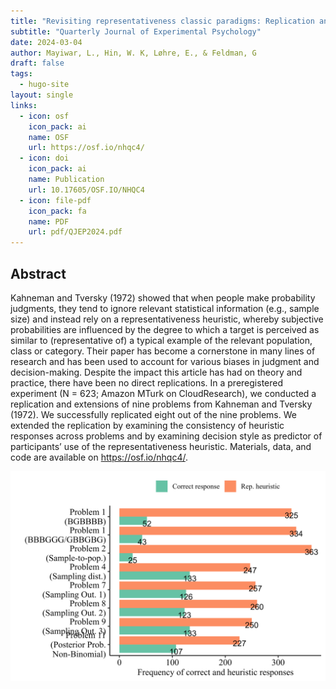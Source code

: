 ```yaml
---
title: "Revisiting representativeness classic paradigms: Replication and extensions of the problems reviewed in Kahneman and Tversky (1972)"
subtitle: "Quarterly Journal of Experimental Psychology"
date: 2024-03-04
author: Mayiwar, L., Hin, W. K, Løhre, E., & Feldman, G
draft: false
tags:
  - hugo-site
layout: single
links:
  - icon: osf
    icon_pack: ai
    name: OSF
    url: https://osf.io/nhqc4/
  - icon: doi
    icon_pack: ai
    name: Publication
    url: 10.17605/OSF.IO/NHQC4
  - icon: file-pdf
    icon_pack: fa
    name: PDF
    url: pdf/QJEP2024.pdf
---
```


## Abstract

Kahneman and Tversky (1972) showed that when people make probability judgments, they tend to ignore relevant statistical information (e.g., sample size) and instead rely on a representativeness heuristic, whereby subjective probabilities are influenced by the degree to which a target is perceived as similar to (representative of) a typical example of the relevant population, class or category. Their paper has become a cornerstone in many lines of research and has been used to account for various biases in judgment and decision-making. Despite the impact this article has had on theory and practice, there have been no direct replications. In a preregistered experiment (N = 623; Amazon MTurk on CloudResearch), we conducted a replication and extensions of nine problems from Kahneman and Tversky (1972). We successfully replicated eight out of the nine problems. We extended the replication by examining the consistency of heuristic responses across problems and by examining decision style as predictor of participants’ use of the representativeness heuristic. Materials, data, and code are available on https://osf.io/nhqc4/.

![](QJEP2024.png)